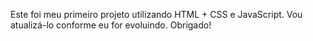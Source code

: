 Este foi meu primeiro projeto utilizando HTML + CSS e JavaScript. Vou atualizá-lo conforme eu for evoluindo. Obrigado!
